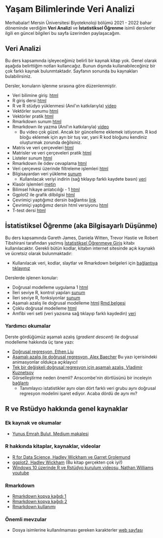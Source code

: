 # Yaşam Bilimlerinde Veri Analizi

Merhabalar! Mersin Üniversitesi Biyoteknoloji bölümü 2021 - 2022 bahar döneminde verdiğim **Veri Analizi** ve **İstatistiksel Öğrenme** isimli derslerler ilgili en güncel bilgileri bu sayfa üzerinden paylaşacağım.

## Veri Analizi

Bu ders kapsamında işleyeceğimiz belirli bir kaynak kitap yok. Genel olarak aşağıda belirttiğim notları kullancağız. Bunun dışında kullanabileceğiniz bir çok farklı kaynak bulunmtaktadır. Sayfanın sonunda bu kaynakları bulabilirsiniz.

Dersler, konuların işlenme sırasına göre düzenlenmiştir.

+ Veri bilimine giriş: [html](veri-analizi/metin_01_veri_bilimine_giris.html)
+ R giriş dersi [html](veri-analizi/metin_02_r_giris.html)
+ R ve R stüdyo yüklenmesi (Anıl'ın katkılarıyla) [video](https://drive.google.com/file/d/1WSclKBr2VwgeD5r2Df3Acg02ejb7zy-V/view?usp=sharing)
+ Vektörler sunumu [html](veri-analizi/sunum_03_vektörler_devam.html)
+ Vektörler pratik [html](veri-analizi/metin_03_vektorler_pratik.html)
+ Rmarkdown sunum [html](veri-analizi/sunum_04_rmarkdown.html)
+ Rmarkdown ile yazma (Anıl'ın katkılarıyla) [video](https://drive.google.com/file/d/16DPADrvItcoglN_xswiVxzGrNGPBxZOy/view)
  + Bu video çok güzel. Ancak bir güncelleme eklemek istiyorum. R kod bloğu eklemek için ayrı bir tuş var, yani R kod bloğunu kendiniz oluşturmak zorunda değilsiniz.
+ Matris ve veri çerçeveleri [html](veri-analizi/sunum_05_matrix_data_frames.html)
+ Matrisler ve veri çerçeveleri pratik [html](veri-analizi/metin_03_pratik.html)
+ Listeler sunum [html](veri-analizi/sunum_06_listeler.html)
+ Rmarkdown ile ödev cevaplama [html](veri-analizi/metin_rmarkdown_odevleri_bilgi.html)
+ Veri çerçevesi üzerinde filtreleme işlemleri [html](veri-analizi/metin_veri_cercevesi_bulmacalari.html)
+ Bilgisayardan veri yükleme [sunum](veri-analizi/sunum_07_metin_dosyalar%C4%B1_okuma.html)
  + Kullanılacak veriyi indirin (sağ tıklayıp farklı kaydete basın) [veri](https://raw.githubusercontent.com/emrahkirdok/ybva/main/data/sinif.txt)
+ Klasör işlemleri [metin](veri-analizi/metin_klasor_islemleri.html)
+ Bilimsel hikaye anlatıcılığı - 1 [html](veri-analizi/metin_bilimsel_hikaye_anlaticiligi.html)
+ Ggplot2 ile grafik dilbilgisi [html](veri-analizi/metin_ggplot2_grafik_dilbilgisi.html)
+ Çevrimiçi yaptığımız dersin bağlantısı [link](https://drive.google.com/file/d/1fvkK3mzNIrdvrluOLhT8BGWVZ-OqMIdZ/view)
+ Çevrimiçi yaptığımız dersin html versiyonu [html](veri-analizi/metin_ggplot2_pratik.html)
+ T-test dersi [html](veri-analizi/metin_t_test.html)

## İstatistiksel Öğrenme (aka Bilgisayarlı Düşünme)

Bu ders kapsamında Gareth James, Daniela Witten, Trevor Hastie ve Robert Tibshirani tarafından yazlmış [İstatistiksel Öğrenmeye Giriş](https://www.statlearning.com) kitabı kullanılacaktır. Gerekli bütün kodlar, kitabın internet sitesinde açık kaynaklı ve ücretsiz olarak bulunmaktadır:

+ Kullanılacak veri, kodlar, slaytlar ve Rmarkdown belgeleri için [bağlantıya tıklayınız](https://www.statlearning.com/resources-second-edition)

Derslerde işlenen konular:

+ Doğrusal modelleme uygulama 1 [html](veri-analizi/metin_dogrusal_modelleme_uygulamasi_1.html)
+ İleri seviye R, kontrol yapıları [sunum](veri-analizi/01_01_kontrol_yapilari.html)
+ İleri seviye R, fonksiyonlar [sunum](veri-analizi/ders_05.html)
+ Aşamalı azalış ile doğrusal modelleme [html](veri-analizi/metin_asamali_azalis.html) [Rmd belgesi](https://raw.githubusercontent.com/emrahkirdok/ybva/main/metin_asamali_azalis.Rmd)
+ Çoklu doğrusal modelleme [html](metin_coklu_dogrusal_modeller.html)
+ Amfibi veri seti (veri yazısına sağ tıklayıp farklı kaydedin) [veri](https://raw.githubusercontent.com/emrahkirdok/ybva/main/data/AmphiBIO_v1.csv)

### Yardımcı okumalar

Derste gördüğümüz aşamalı azalış (*gradient descent*) ile doğrusal modelleme hakkında üç tane yazı:

+ [Doğrusal regresyon, Ethen Liu](http://ethen8181.github.io/machine-learning/linear_regression/linear_regession.html)
+ [Aşamalı azalış ile doğrusal regresyon, Alex Baecher](https://www.alexbaecher.com/post/gradient-descent/) Bu yazı içerisindeki animasyonlar oldukça açıklayıcı!
+ [Tek bir değişkeli doğrusal regresyon için aşamalı azalış, Vladimir Kuznetsov](https://rpubs.com/VladimirKazan/139320)
+ Görselleştirme neden önemli? Anscombe'nin dörtlüsünü bir inceleyin [bağlantı](https://rpubs.com/debosruti007/anscombeQuartet)
  + Tanımlayıcı istatistikler aynı olan dört farklı veri grubu aynı doğrusal regresyon modelini işaret ediyor. Acaba dördü de aynı mı?

## R ve Rstüdyo hakkında genel kaynaklar

### Ek kaynak ve okumalar

+ [Yunus Emrah Bulut, Medium makalesi](https://medium.com/datajarlabs/veri-bilimi-nedir-ve-nasıl-öğrenilebilir-b5ff8c581bbc)

### R hakkında kitaplar, kaynaklar, videolar

+ [R for Data Science, Hadley Wickham ve Garret Grolemund](https://r4ds.had.co.nz)
+ [ggplot2, Hadley Wickham](https://ggplot2-book.org) (Bu kitap gerçekten çok iyi!)
+ [Windows 10 üzerinde R ve Rstüdyo kurulum videosu, Nathan Williams youtube](https://www.youtube.com/watch?v=_2sewGCA0y4)

### Rmarkdown

+ [Rmarkdown kopya kağıdı 1](https://www.rstudio.com/wp-content/uploads/2015/02/rmarkdown-cheatsheet.pdf)
+ [Rmarkdown kopya kağıdı 2](https://ethz.ch/content/dam/ethz/special-interest/math/statistics/sfs/Education/Advanced%20Studies%20in%20Applied%20Statistics/course-material-1719/Datenanalyse/rmarkdown-2.pdf)
+ [Rmarkdown kullanımı](https://ucsbcarpentry.github.io/R-markdown/03-headings-lists/index.html)

### Önemli mevzular

+ Dosya isimlerine kullanılmaması gereken karakterler [web sayfası](https://www.mtu.edu/umc/services/websites/writing/characters-avoid/)
